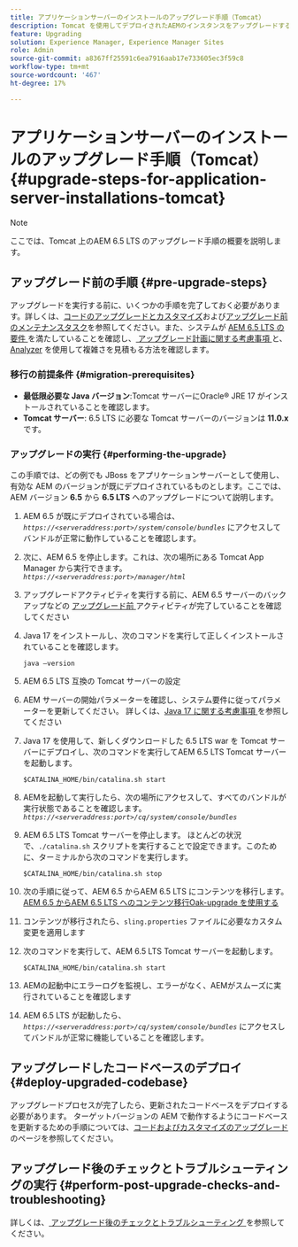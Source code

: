 ```yaml
---
title: アプリケーションサーバーのインストールのアップグレード手順（Tomcat）
description: Tomcat を使用してデプロイされたAEMのインスタンスをアップグレードする方法について説明します。
feature: Upgrading
solution: Experience Manager, Experience Manager Sites
role: Admin
source-git-commit: a8367ff25591c6ea7916aab17e733605ec3f59c8
workflow-type: tm+mt
source-wordcount: '467'
ht-degree: 17%

---
```


# アプリケーションサーバーのインストールのアップグレード手順（Tomcat） {#upgrade-steps-for-application-server-installations-tomcat}

>[!NOTE]
>
>ここでは、Tomcat 上のAEM 6.5 LTS のアップグレード手順の概要を説明します。

## アップグレード前の手順 {#pre-upgrade-steps}

アップグレードを実行する前に、いくつかの手順を完了しておく必要があります。詳しくは、[コードのアップグレードとカスタマイズ](/help/sites-deploying/upgrading-code-and-customizations.md)および[アップグレード前のメンテナンスタスク](/help/sites-deploying/pre-upgrade-maintenance-tasks.md)を参照してください。また、システムが [AEM 6.5 LTS の要件 ](/help/sites-deploying/technical-requirements.md) を満たしていることを確認し、[ アップグレード計画に関する考慮事項 ](/help/sites-deploying/upgrade-planning.md) と、[Analyzer](/help/sites-deploying/pattern-detector.md) を使用して複雑さを見積もる方法を確認します。


### 移行の前提条件 {#migration-prerequisites}

* **最低限必要な Java バージョン**:Tomcat サーバーにOracle® JRE 17 がインストールされていることを確認します。
* **Tomcat サーバー**: 6.5 LTS に必要な Tomcat サーバーのバージョンは **11.0.x** です。

### アップグレードの実行 {#performing-the-upgrade}

この手順では、どの例でも JBoss をアプリケーションサーバーとして使用し、有効な AEM のバージョンが既にデプロイされているものとします。ここでは、AEM バージョン **6.5** から **6.5 LTS** へのアップグレードについて説明します。

1. AEM 6.5 が既にデプロイされている場合は、*`https://<serveraddress:port>/system/console/bundles`* にアクセスしてバンドルが正常に動作していることを確認します。
1. 次に、AEM 6.5 を停止します。これは、次の場所にある Tomcat App Manager から実行できます。*`https://<serveraddress:port>/manager/html`*
1. アップグレードアクティビティを実行する前に、AEM 6.5 サーバーのバックアップなどの [ アップグレード前 ](#pre-upgrade-steps) アクティビティが完了していることを確認してください
1. Java 17 をインストールし、次のコマンドを実行して正しくインストールされていることを確認します。

   ```
   java –version
   ```

1. AEM 6.5 LTS 互換の Tomcat サーバーの設定
1. AEM サーバーの開始パラメーターを確認し、システム要件に従ってパラメーターを更新してください。 詳しくは、[Java 17 に関する考慮事項 ](/help/sites-deploying/custom-standalone-install.md#java-17-considerations-java-considerations) を参照してください
1. Java 17 を使用して、新しくダウンロードした 6.5 LTS war を Tomcat サーバーにデプロイし、次のコマンドを実行してAEM 6.5 LTS Tomcat サーバーを起動します。

   ```
   $CATALINA_HOME/bin/catalina.sh start
   ```

1. AEMを起動して実行したら、次の場所にアクセスして、すべてのバンドルが実行状態であることを確認します。*`https://<serveraddress:port>/cq/system/console/bundles`*
1. AEM 6.5 LTS Tomcat サーバーを停止します。 ほとんどの状況で、`./catalina.sh` スクリプトを実行することで設定できます。このために、ターミナルから次のコマンドを実行します。

   ```
   $CATALINA_HOME/bin/catalina.sh stop
   ```

1. 次の手順に従って、AEM 6.5 からAEM 6.5 LTS にコンテンツを移行します。[AEM 6.5 からAEM 6.5 LTS へのコンテンツ移行Oak-upgrade を使用する ](/help/sites-deploying/aem-65-to-aem-65lts-content-migration-using-oak-upgrade.md)
1. コンテンツが移行されたら、`sling.properties` ファイルに必要なカスタム変更を適用します
1. 次のコマンドを実行して、AEM 6.5 LTS Tomcat サーバーを起動します。

   ```
   $CATALINA_HOME/bin/catalina.sh start
   ```

1. AEMの起動中にエラーログを監視し、エラーがなく、AEMがスムーズに実行されていることを確認します
1. AEM 6.5 LTS が起動したら、*`https://<serveraddress:port>/cq/system/console/bundles`* にアクセスしてバンドルが正常に機能していることを確認します。

## アップグレードしたコードベースのデプロイ {#deploy-upgraded-codebase}

アップグレードプロセスが完了したら、更新されたコードベースをデプロイする必要があります。 ターゲットバージョンの AEM で動作するようにコードベースを更新するための手順については、[コードおよびカスタマイズのアップグレード](/help/sites-deploying/upgrading-code-and-customizations.md)のページを参照してください。

## アップグレード後のチェックとトラブルシューティングの実行 {#perform-post-upgrade-checks-and-troubleshooting}

詳しくは、[ アップグレード後のチェックとトラブルシューティング ](/help/sites-deploying/post-upgrade-checks-and-troubleshooting.md) を参照してください。
